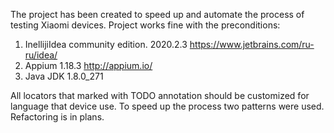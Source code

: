 The project has been created to speed up and automate the process of testing
Xiaomi devices. Project works fine with the preconditions:
1. InellijiIdea community edition. 2020.2.3 https://www.jetbrains.com/ru-ru/idea/
2. Appium 1.18.3 http://appium.io/
3. Java JDK 1.8.0_271

All locators that marked with TODO annotation should be customized for language
that device use.
To speed up the process two patterns were used. Refactoring is in plans.

